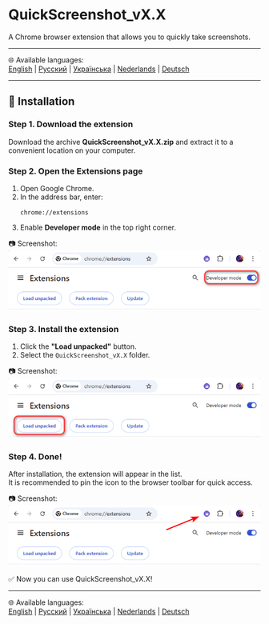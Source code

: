 # QuickScreenshot_vX.X
A Chrome browser extension that allows you to quickly take screenshots.

---

🌐 Available languages:  
[English](README.md) | [Русский](README.ru.md) | [Українська](README.uk.md) | [Nederlands](README.nl.md) | [Deutsch](README.de.md)

---

## 🚀 Installation

### Step 1. Download the extension
Download the archive **QuickScreenshot_vX.X.zip** and extract it to a convenient location on your computer.

### Step 2. Open the Extensions page
1. Open Google Chrome.  
2. In the address bar, enter:  
   ```
   chrome://extensions
   ```
3. Enable **Developer mode** in the top right corner.

📷 Screenshot:  
![Developer mode](screenshots/step2_developer_mode.png)

### Step 3. Install the extension
1. Click the **"Load unpacked"** button.  
2. Select the `QuickScreenshot_vX.X` folder.  

📷 Screenshot:  
![Load unpacked](screenshots/step3_load_unpacked.png)

### Step 4. Done!
After installation, the extension will appear in the list.  
It is recommended to pin the icon to the browser toolbar for quick access.

📷 Screenshot:  
![Extension installed](screenshots/step4_installed.png)

✅ Now you can use QuickScreenshot_vX.X!

---

🌐 Available languages:  
[English](README.md) | [Русский](README.ru.md) | [Українська](README.uk.md) | [Nederlands](README.nl.md) | [Deutsch](README.de.md)
